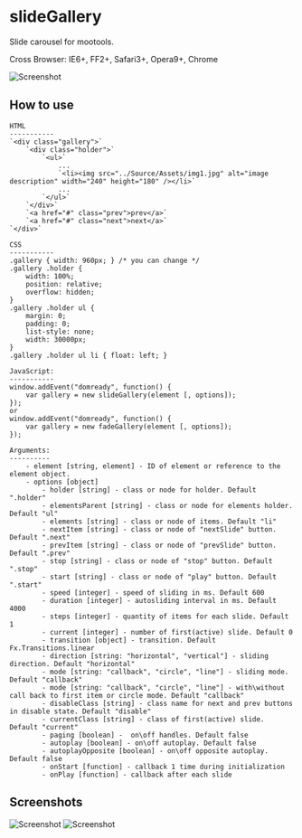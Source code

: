 slideGallery
============

Slide carousel for mootools.

Cross Browser: IE6+, FF2+, Safari3+, Opera9+, Chrome

![Screenshot](http://juverman.narod.ru/slideGallery/screen.png)

How to use
----------
	HTML
	-----------
	`<div class="gallery">`
		`<div class="holder">`
			`<ul>`
				...
				`<li><img src="../Source/Assets/img1.jpg" alt="image description" width="240" height="180" /></li>`
				...
			`</ul>`
		`</div>`
		`<a href="#" class="prev">prev</a>`
		`<a href="#" class="next">next</a>`
	`</div>`
	
	CSS
	-----------
	.gallery { width: 960px; } /* you can change */
	.gallery .holder {
		width: 100%;
		position: relative;
		overflow: hidden;
	}
	.gallery .holder ul {
		margin: 0;
		padding: 0;
		list-style: none;
		width: 30000px;
	}
	.gallery .holder ul li { float: left; }
	
	JavaScript:
	-----------
	window.addEvent("domready", function() {
        var gallery = new slideGallery(element [, options]);
    });
	or 
	window.addEvent("domready", function() {
        var gallery = new fadeGallery(element [, options]);
    });
	
	Arguments:
	----------
		- element [string, element] - ID of element or reference to the element object.
		- options [object]
			- holder [string] - class or node for holder. Default ".holder"
			- elementsParent [string] - class or node for elements holder. Default "ul"
			- elements [string] - class or node of items. Default "li"
			- nextItem [string] - class or node of "nextSlide" button. Default ".next"
			- prevItem [string] - class or node of "prevSlide" button. Default ".prev"
			- stop [string] - class or node of "stop" button. Default ".stop"
			- start [string] - class or node of "play" button. Default ".start"
			- speed [integer] - speed of sliding in ms. Default 600
			- duration [integer] - autosliding interval in ms. Default 4000
			- steps [integer] - quantity of items for each slide. Default 1
			- current [integer] - number of first(active) slide. Default 0
			- transition [object] - transition. Default Fx.Transitions.linear
			- direction [string: "horizontal", "vertical"] - sliding direction. Default "horizontal"
			- mode [string: "callback", "circle", "line"] - sliding mode. Default "callback"
			- mode [string: "callback", "circle", "line"] - with\without call back to first item or circle mode. Default "callback"
			- disableClass [string] - class name for next and prev buttons in disable state. Default "disable"
			- currentClass [string] - class of first(active) slide. Default "current"
			- paging [boolean] -  on\off handles. Default false
			- autoplay [boolean] - on\off autoplay. Default false
			- autoplayOpposite [boolean] - on\off opposite autoplay. Default false
			- onStart [function] - callback 1 time during initialization
			- onPlay [function] - callback after each slide

			
Screenshots
-----------
![Screenshot](http://juverman.narod.ru/slideGallery/screen-1.jpg)
![Screenshot](http://juverman.narod.ru/slideGallery/screen-2.jpg)